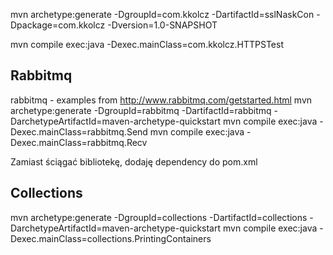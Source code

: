 mvn archetype:generate -DgroupId=com.kkolcz -DartifactId=sslNaskCon -Dpackage=com.kkolcz -Dversion=1.0-SNAPSHOT

mvn compile exec:java -Dexec.mainClass=com.kkolcz.HTTPSTest
## Rabbitmq
rabbitmq - examples from http://www.rabbitmq.com/getstarted.html
mvn archetype:generate -DgroupId=rabbitmq -DartifactId=rabbitmq -DarchetypeArtifactId=maven-archetype-quickstart
mvn compile exec:java -Dexec.mainClass=rabbitmq.Send
mvn compile exec:java -Dexec.mainClass=rabbitmq.Recv

Zamiast ściągać bibliotekę, dodaję dependency do pom.xml

## Collections
mvn archetype:generate -DgroupId=collections -DartifactId=collections -DarchetypeArtifactId=maven-archetype-quickstart
mvn compile exec:java -Dexec.mainClass=collections.PrintingContainers 
